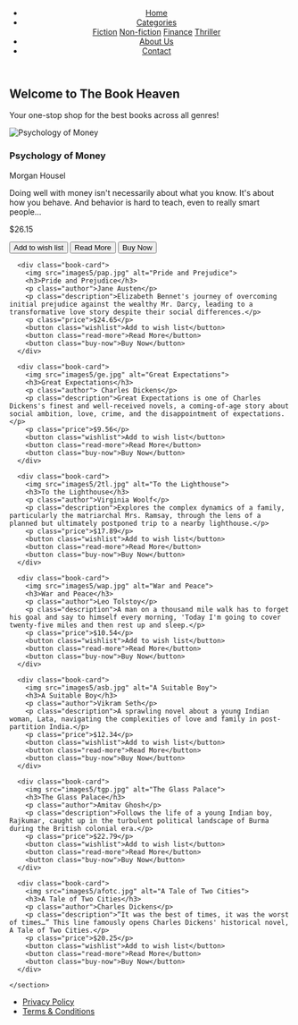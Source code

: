 <!DOCTYPE html>
<html lang="en">
<head>
  <meta charset="UTF-8">
  <meta name="viewport" content="width=device-width, initial-scale=1.0">
  <title>Bookstore</title>
  <link rel="stylesheet" href="style.css">
</head>
<body>

  <!-- Navbar -->
  <header>
    <nav class="navbar">
      <ul>
        <li><a href="#">Home</a></li>
        <li class="dropdown">
          <a href="#" class="dropbtn">Categories</a>
          <div class="dropdown-content">
            <a href="#">Fiction</a>
            <a href="#">Non-fiction</a>
            <a href="#">Finance</a>
            <a href="#">Thriller</a>
          </div>
        </li>
        <li><a href="#">About Us</a></li>
        <li><a href="#">Contact</a></li>
      </ul>
    </nav>
  </header>

  <!-- Bookstore Title -->
  <section class="title-section">
    <h1>Welcome to The Book Heaven</h1>
    <p>Your one-stop shop for the best books across all genres!</p>
  </section>

  <!-- Main Section -->
  <main>
    <section class="book-grid">
      <!-- Example Book Card -->
      <div class="book-card">
        <img src="images5/psy.jpg" alt="Psychology of Money">
        <h3>Psychology of Money</h3>
        <p class="author">Morgan Housel</p>
        <p class="description">Doing well with money isn't necessarily about what you know. It's about how you behave. And behavior is hard to teach, even to really smart people...</p>
        <p class="price">$26.15</p>
        <button class="wishlist">Add to wish list</button>
        <button class="read-more">Read More</button>
        <button class="buy-now">Buy Now</button>
      </div>

      <div class="book-card">
        <img src="images5/pap.jpg" alt="Pride and Prejudice">
        <h3>Pride and Prejudice</h3>
        <p class="author">Jane Austen</p>
        <p class="description">Elizabeth Bennet's journey of overcoming initial prejudice against the wealthy Mr. Darcy, leading to a transformative love story despite their social differences.</p>
        <p class="price">$24.65</p>
        <button class="wishlist">Add to wish list</button>
        <button class="read-more">Read More</button>
        <button class="buy-now">Buy Now</button>
      </div>

      <div class="book-card">
        <img src="images5/ge.jpg" alt="Great Expectations">
        <h3>Great Expectations</h3>
        <p class="author"> Charles Dickens</p>
        <p class="description">Great Expectations is one of Charles Dickens's finest and well-received novels, a coming-of-age story about social ambition, love, crime, and the disappointment of expectations.</p>
        <p class="price">$9.56</p>
        <button class="wishlist">Add to wish list</button>
        <button class="read-more">Read More</button>
        <button class="buy-now">Buy Now</button>
      </div>

      <div class="book-card">
        <img src="images5/2tl.jpg" alt="To the Lighthouse">
        <h3>To the Lighthouse</h3>
        <p class="author">Virginia Woolf</p>
        <p class="description">Explores the complex dynamics of a family, particularly the matriarchal Mrs. Ramsay, through the lens of a planned but ultimately postponed trip to a nearby lighthouse.</p>
        <p class="price">$17.89</p>
        <button class="wishlist">Add to wish list</button>
        <button class="read-more">Read More</button>
        <button class="buy-now">Buy Now</button>
      </div>

      <div class="book-card">
        <img src="images5/wap.jpg" alt="War and Peace">
        <h3>War and Peace</h3>
        <p class="author">Leo Tolstoy</p>
        <p class="description">A man on a thousand mile walk has to forget his goal and say to himself every morning, 'Today I'm going to cover twenty-five miles and then rest up and sleep.</p>
        <p class="price">$10.54</p>
        <button class="wishlist">Add to wish list</button>
        <button class="read-more">Read More</button>
        <button class="buy-now">Buy Now</button>
      </div>

      <div class="book-card">
        <img src="images5/asb.jpg" alt="A Suitable Boy">
        <h3>A Suitable Boy</h3>
        <p class="author">Vikram Seth</p>
        <p class="description">A sprawling novel about a young Indian woman, Lata, navigating the complexities of love and family in post-partition India.</p>
        <p class="price">$12.34</p>
        <button class="wishlist">Add to wish list</button>
        <button class="read-more">Read More</button>
        <button class="buy-now">Buy Now</button>
      </div>

      <div class="book-card">
        <img src="images5/tgp.jpg" alt="The Glass Palace">
        <h3>The Glass Palace</h3>
        <p class="author">Amitav Ghosh</p>
        <p class="description">Follows the life of a young Indian boy, Rajkumar, caught up in the turbulent political landscape of Burma during the British colonial era.</p>
        <p class="price">$22.79</p>
        <button class="wishlist">Add to wish list</button>
        <button class="read-more">Read More</button>
        <button class="buy-now">Buy Now</button>
      </div>

      <div class="book-card">
        <img src="images5/afotc.jpg" alt="A Tale of Two Cities">
        <h3>A Tale of Two Cities</h3>
        <p class="author">Charles Dickens</p>
        <p class="description">“It was the best of times, it was the worst of times…” This line famously opens Charles Dickens' historical novel, A Tale of Two Cities.</p>
        <p class="price">$20.25</p>
        <button class="wishlist">Add to wish list</button>
        <button class="read-more">Read More</button>
        <button class="buy-now">Buy Now</button>
      </div>

    </section>
  </main>

  <!-- Footer -->
  <footer>
    <ul>
      <li><a href="#">Privacy Policy</a></li>
      <li><a href="#">Terms & Conditions</a></li>
    </ul>
  </footer>

</body>
</html>
